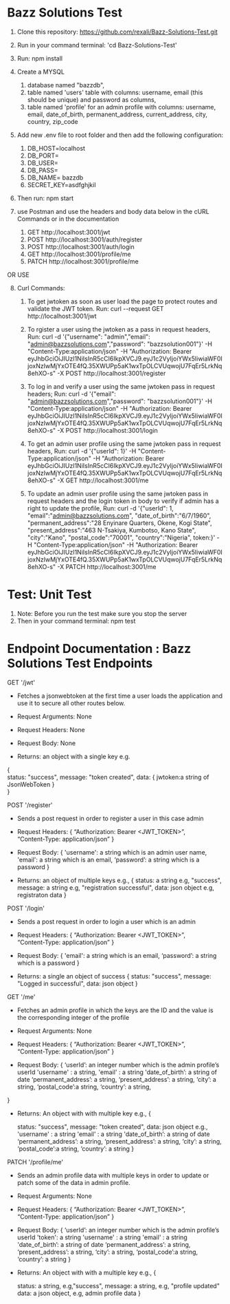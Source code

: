 # Bazz Solutions Test

1. Clone this repository: https://github.com/rexali/Bazz-Solutions-Test.git 

2. Run in your command terminal: 'cd Bazz-Solutions-Test'

3. Run: npm install

4. Create a MYSQL
   1. database named "bazzdb",
   2. table named 'users' table with columns: username, email (this should be unique)  and password as columns,
   3. table named 'profile' for an admin profile with columns: username, email, date_of_birth, permanent_address, current_address, city, country, zip_code

5. Add new .env file to root folder and then add the following configuration:
  
    1. DB_HOST=localhost
    2. DB_PORT= <your database port>
    3. DB_USER= <your database username>
    4. DB_PASS= <your database password>
    5. DB_NAME= bazzdb
    6. SECRET_KEY=asdfghjkil

6. Then run: npm start 


7. use Postman and use the headers and body data below in the cURL Commands or in the documentation
   1. GET http://localhost:3001/jwt 
   2. POST http://localhost:3001/auth/register
   3. POST http://localhost:3001/auth/login
   4. GET http://localhost:3001/profile/me
   5. PATCH http://localhost:3001/profile/me

OR USE

8. Curl Commands:

    1. To get jwtoken as soon as user load the page to protect routes and validate the JWT token.
      Run:  curl --request GET http://localhost:3001/jwt 

    2. To rgister a user using the jwtoken as a pass in request headers, 
      Run:  curl -d '{"username": "admin","email": "admin@bazzsolutions.com","password": "bazzsolution001"}' -H "Content-Type:application/json" -H "Authorization: Bearer eyJhbGciOiJIUzI1NiIsInR5cCI6IkpXVCJ9.eyJ1c2VyIjoiYWx5IiwiaWF0IjoxNzIwMjYxOTE4fQ.35XWUPp5aK1wxTpOLCVUqwojU7FqEr5LrkNq8ehXO-s" -X POST http://localhost:3001/register

    3. To log in and verify a user using the same jwtoken pass in request headers;
      Run:  curl -d '{"email": "admin@bazzsolutions.com","password": "bazzsolution001"}' -H "Content-Type:application/json" -H "Authorization: Bearer eyJhbGciOiJIUzI1NiIsInR5cCI6IkpXVCJ9.eyJ1c2VyIjoiYWx5IiwiaWF0IjoxNzIwMjYxOTE4fQ.35XWUPp5aK1wxTpOLCVUqwojU7FqEr5LrkNq8ehXO-s" -X POST http://localhost:3001/login

    4. To get an admin user profile using the same jwtoken pass in request headers,
      Run:  curl -d '{"userId": 1}' -H "Content-Type:application/json" -H "Authorization: Bearer eyJhbGciOiJIUzI1NiIsInR5cCI6IkpXVCJ9.eyJ1c2VyIjoiYWx5IiwiaWF0IjoxNzIwMjYxOTE4fQ.35XWUPp5aK1wxTpOLCVUqwojU7FqEr5LrkNq8ehXO-s" -X GET http://localhost:3001/me

    5. To update an admin user profile using the same jwtoken pass in request headers and the login token in body to verify if admin has a right to update the profile,
      Run:  curl -d '{"userId": 1, "email":"admin@bazzsolutions.com", "date_of_birth":"6/7/1960", "permanent_address":"28 Enyinare Quarters, Okene, Kogi State", "present_address":"463 N-Tsakiya, Kumbotso, Kano State", "city":"Kano", "postal_code":"70001", "country":"Nigeria", token:}' -H "Content-Type:application/json" -H "Authorization: Bearer eyJhbGciOiJIUzI1NiIsInR5cCI6IkpXVCJ9.eyJ1c2VyIjoiYWx5IiwiaWF0IjoxNzIwMjYxOTE4fQ.35XWUPp5aK1wxTpOLCVUqwojU7FqEr5LrkNq8ehXO-s" -X PATCH http://localhost:3001/me
    


# Test: Unit Test

  1. Note: Before you run the test make sure you stop the server
  2. Then in your command terminal: npm test


# Endpoint Documentation : Bazz Solutions Test Endpoints

GET '/jwt'

- Fetches a jsonwebtoken at the first time a user loads the application and use it to secure all other routes below.

- Request Arguments: None

- Request Headers: None

- Request Body: None

- Returns: an object with a single key e.g.

{    
    status: "success", 
    message: "token created", 
    data: 
    {
      jwtoken:a string of JsonWebToken 
    }  
}


POST '/register'

- Sends a post request in order to register a user in this case admin

- Request Headers:
 {
    “Authorization: Bearer <JWT_TOKEN>”,    
    “Content-Type: application/json”
}

- Request Body: 
{
    'username': a string which is an admin user name,
    'email': a string which is an email,
    ‘password’: a string which is a password
 }

- Returns: an object of multiple keys e.g.,
{
    status: a string e.g, "success", 
    message: a string e.g, "registration successful", 
    data: json object e.g, registraton data
}

POST '/login'

- Sends a post request in order to login a user which is an admin

- Request Headers:
 {
    “Authorization: Bearer <JWT_TOKEN>”,    
    “Content-Type: application/json”
}

- Request Body: 
{
    'email': a string which is an email,
    ‘password’: a string which is a password
 }

- Returns: a single an object of success 
{
    status: "success", 
    message: "Logged in successful", 
    data: json object
}


GET '/me'

- Fetches an admin profile in which the keys are the ID and the value is the corresponding integer of the profile

- Request Arguments: None

- Request Headers:
 {
  “Authorization: Bearer <JWT_TOKEN>”,    
  “Content-Type: application/json”
}

- Request Body: 
{
    ‘userId’: an integer number which is the admin   profile’s userId
    'username' : a string,
    'email' : a string 
    'date_of_birth’: a string of date
    ‘permanent_address’: a string,
    ‘present_address’: a string, 
    ‘city’: a string, 
    ‘postal_code’:a string,
    ‘country’: a string,

}

- Returns: An object with with multiple key e.g.,
{

    status: "success", 
    message: "token created", 
    data: json object e.g.,
    'username' : a string 
    'email' : a string 
    'date_of_birth’: a string of date
    ‘permanent_address’: a string,
    ‘present_address’: a string, 
    ‘city’: a string, 
    ‘postal_code’:a string,
    ‘country’: a string
}


PATCH '/profile/me'

- Sends an admin profile data with multiple keys in order to update or patch some of the data in admin profile.

- Request Arguments: None

- Request Headers:
 {
   “Authorization: Bearer <JWT_TOKEN>”,    
   “Content-Type: application/json”
}

- Request Body: 
{
    ‘userId’: an integer number which is the admin   profile’s userId
    'token': a string
    'username' : a string 
    'email' : a string 
    'date_of_birth’: a string of date
    ‘permanent_address’: a string,
    ‘present_address’: a string, 
    ‘city’: a string, 
    ‘postal_code’:a string,
    ‘country’: a string
}

- Returns: An object with with a multiple key e.g.,
{

    status: a string, e.g,"success", 
    message: a string, e.g, "profile updated" 
    data: a json object, e.g, admin profile data
}




      

                  
